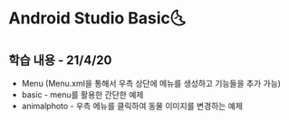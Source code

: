 # Android Studio Basic:last_quarter_moon_with_face:

## 학습 내용 - 21/4/20

- Menu (Menu.xml을 통해서 우측 상단에 메뉴를 생성하고 기능들을 추가 가능)
- basic - menu를 활용한 간단한 예제
- animalphoto - 우측 메뉴를 클릭하여 동물 이미지를 변경하는 예제

